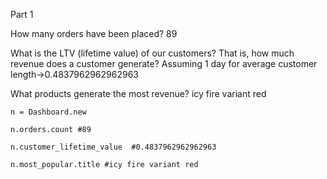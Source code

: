 Part 1

How many orders have been placed? 
89

What is the LTV (lifetime value) of our customers? That is, how much revenue does a customer generate?
Assuming 1 day for average customer length->0.4837962962962963 

What products generate the most revenue?
icy fire variant red


    n = Dashboard.new

    n.orders.count #89

    n.customer_lifetime_value  #0.4837962962962963 

    n.most_popular.title #icy fire variant red
